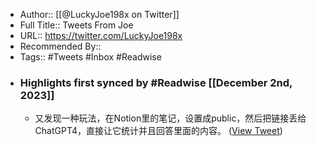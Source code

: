 - Author:: [[@LuckyJoe198x on Twitter]]
- Full Title:: Tweets From Joe
- URL:: https://twitter.com/LuckyJoe198x
- Recommended By::
- Tags:: #Tweets #Inbox #Readwise
- ### Highlights first synced by #Readwise [[December 2nd, 2023]]
    - 又发现一种玩法，在Notion里的笔记，设置成public，然后把链接丢给ChatGPT4，直接让它统计并且回答里面的内容。 ([View Tweet](https://twitter.com/LuckyJoe198x/status/1724949176214253732))
